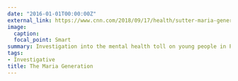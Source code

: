 ```yaml
---
date: "2016-01-01T00:00:00Z"
external_link: https://www.cnn.com/2018/09/17/health/sutter-maria-generation-children-puerto-rico/index.html
image:
  caption: 
  focal_point: Smart
summary: Investigation into the mental health toll on young people in Puerto Rico after Hurricane Maria
tags:
- Investigative
title: The Maria Generation
---
```

